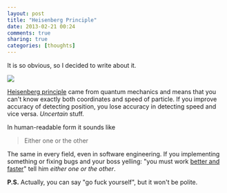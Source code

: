 ```yaml
---
layout: post
title: "Heisenberg Principle"
date: 2013-02-21 00:24
comments: true
sharing: true
categories: [thoughts]
---
```


It is so obvious, so I decided to write about it.

<!-- more -->

![](http://i.imgur.com/pxxRKNR.jpg)

[Heisenberg principle](http://en.wikipedia.org/wiki/Uncertainty_principle)
came from quantum mechanics and means that you can't know exactly
both coordinates and speed of particle. If you improve accuracy of detecting
position, you lose accuracy in detecting speed and vice versa. *Uncertain* stuff.

In human-readable form it sounds like

> Either one or the other

The same in every field, even in software engineering.
If you implementing something or fixing bugs and your boss
yelling: "you must work [better and faster](http://www.youtube.com/watch?v=gAjR4_CbPpQ)"
tell him *either one or the other*.

**P.S.** Actually, you can say "go fuck yourself", but it won't be polite.
